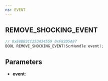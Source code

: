 ```yaml
---
ns: EVENT
---
```

## REMOVE_SHOCKING_EVENT

```c
// 0xE8BB3CC253A34559 0xF82D5A87
BOOL REMOVE_SHOCKING_EVENT(ScrHandle event);
```

## Parameters
* **event**:
